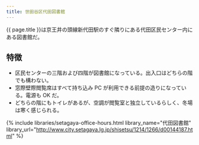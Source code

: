 ```yaml
---
title: 世田谷区代田図書館
---
```


{{ page.title }}は京王井の頭線新代田駅のすぐ隣りにある代田区民センター内にある図書館だ。

## 特徴

* 区民センターの三階および四階が図書館になっている。出入口はどちらの階でも構わない。
* 窓際壁際閲覧席はすべて持ち込み PC が利用できる前提の造りになっている。電源も OK だ。
* どちらの階にもトイレがあるが、空調が閲覧室と独立しているらしく、冬場は寒く感じられる。

{% include libraries/setagaya-office-hours.html
    library_name="代田図書館"
    library_url="http://www.city.setagaya.lg.jp/shisetsu/1214/1266/d00144187.html" %}
